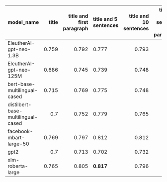 | model_name                         |   title |   title and first paragraph | title and 5 sentences   |   title and 10 sentences |   title and first sentence each paragraph |   raw text |
|:-----------------------------------|--------:|----------------------------:|:------------------------|-------------------------:|------------------------------------------:|-----------:|
| EleutherAI-gpt-neo-1.3B            |   0.759 |                       0.792 | 0.777                   |                    0.793 |                                     0.786 |      0.784 |
| EleutherAI-gpt-neo-125M            |   0.686 |                       0.745 | 0.739                   |                    0.748 |                                     0.742 |      0.706 |
| bert-base-multilingual-cased       |   0.715 |                       0.769 | 0.775                   |                    0.748 |                                     0.718 |      0.785 |
| distilbert-base-multilingual-cased |   0.7   |                       0.752 | 0.779                   |                    0.765 |                                     0.757 |      0.772 |
| facebook-mbart-large-50            |   0.769 |                       0.797 | 0.812                   |                    0.812 |                                     0.778 |      0.777 |
| gpt2                               |   0.7   |                       0.713 | 0.702                   |                    0.732 |                                     0.719 |      0.731 |
| xlm-roberta-large                  |   0.765 |                       0.805 | **0.817**               |                    0.796 |                                     0.776 |      0.795 |